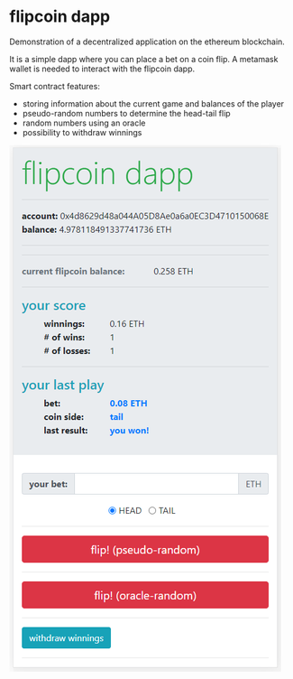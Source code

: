 # flipcoin dapp

Demonstration of a decentralized application on the ethereum blockchain.   

It is a simple dapp where you can place a bet on a coin flip. A metamask wallet is needed to interact with the flipcoin dapp.

Smart contract features: 
- storing information about the current game and balances of the player
- pseudo-random numbers to determine the head-tail flip 
- random numbers using an oracle
- possibility to withdraw winnings

![flipcoin](/flipcoin_dapp_1.PNG)
